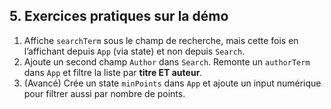 ## 5. Exercices pratiques sur la démo

1. Affiche `searchTerm` sous le champ de recherche, mais cette fois en l’affichant depuis `App` (via state) et non depuis `Search`.
2. Ajoute un second champ `Author` dans `Search`. Remonte un `authorTerm` dans `App` et filtre la liste par **titre ET auteur**.
3. (Avancé) Crée un state `minPoints` dans `App` et ajoute un input numérique pour filtrer aussi par nombre de points.
